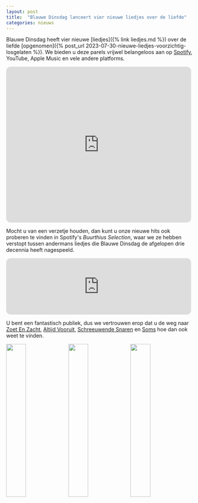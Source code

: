 ```yaml
---
layout: post
title:  "Blauwe Dinsdag lanceert vier nieuwe liedjes over de liefde"
categories: nieuws
---
```

Blauwe Dinsdag heeft vier nieuwe [liedjes]({% link liedjes.md %})  over de liefde [opgenomen]({% post_url 2023-07-30-nieuwe-liedjes-voorzichtig-losgelaten %}).  We bieden u deze parels vrijwel belangeloos aan op [Spotify](https://open.spotify.com/artist/5cyFdTRpQ5A4XsQZfAZ46w?si=6WqShAsqSiWTwX1RP24YHg), YouTube, Apple Music en vele andere platforms. 
<!--more-->
<iframe style="border-radius:12px" src="https://open.spotify.com/embed/artist/5cyFdTRpQ5A4XsQZfAZ46w?utm_source=generator&theme=0" width="99%" height="420" frameBorder="0" allowfullscreen="" allow="autoplay; clipboard-write; encrypted-media; fullscreen; picture-in-picture" loading="lazy"></iframe>

Mocht u van een verzetje houden, dan kunt u onze nieuwe hits ook proberen te vinden in Spotify's _Buurthius Selection_,  waar we ze hebben verstopt tussen andermans liedjes die Blauwe Dinsdag de afgelopen drie decennia heeft nagespeeld.

<iframe style="border-radius:12px" src="https://open.spotify.com/embed/playlist/0C02bum2ANgf2X0NIWf7Ky?utm_source=generator" width="99%" height="152" frameBorder="0" allowfullscreen="" allow="autoplay; clipboard-write; encrypted-media; fullscreen; picture-in-picture" loading="lazy"></iframe>

U bent een fantastisch publiek, dus we vertrouwen erop dat u de weg naar [Zoet En Zacht](https://ditto.fm/zoet-en-zacht), [Altijd Vooruit](https://ditto.fm/altijd-vooruit), [Schreeuwende Snaren](https://ditto.fm/schreeuwende-snaren) en [Soms](https://ditto.fm/soms-blauwe-dinsdag) hoe dan ook weet te vinden.

<p float="left">
  <img src="{% link images/grauwekat_zang.jpg %}" width="32.50%" />
  <img src="{% link images/grauwekat_gitaar.jpg %}" width="32.50%" />
  <img src="{% link images/grauwekat_drums2.jpg %}" width="32.50%" />
</p>  


